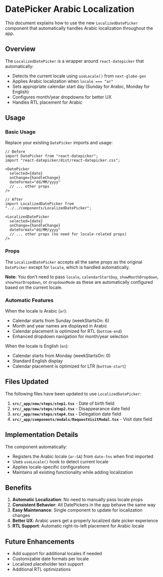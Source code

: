 # DatePicker Arabic Localization

This document explains how to use the new `LocalizedDatePicker` component that automatically handles Arabic localization throughout the app.

## Overview

The `LocalizedDatePicker` is a wrapper around `react-datepicker` that automatically:
- Detects the current locale using `useLocale()` from `next-globe-gen`
- Applies Arabic localization when `locale === "ar"`
- Sets appropriate calendar start day (Sunday for Arabic, Monday for English)
- Configures month/year dropdowns for better UX
- Handles RTL placement for Arabic

## Usage

### Basic Usage

Replace your existing `DatePicker` imports and usage:

```tsx
// Before
import DatePicker from "react-datepicker";
import "react-datepicker/dist/react-datepicker.css";

<DatePicker
  selected={date}
  onChange={handleChange}
  dateFormat="dd/MM/yyyy"
  // ... other props
/>

// After
import LocalizedDatePicker from "../../components/LocalizedDatePicker";

<LocalizedDatePicker
  selected={date}
  onChange={handleChange}
  dateFormat="dd/MM/yyyy"
  // ... other props (no need for locale-related props)
/>
```

### Props

The `LocalizedDatePicker` accepts all the same props as the original `DatePicker` except for `locale`, which is handled automatically.

**Note:** You don't need to pass `locale`, `calendarStartDay`, `showMonthDropdown`, `showYearDropdown`, or `dropdownMode` as these are automatically configured based on the current locale.

### Automatic Features

When the locale is Arabic (`ar`):
- Calendar starts from Sunday (weekStartsOn: 6)
- Month and year names are displayed in Arabic
- Calendar placement is optimized for RTL (`bottom-end`)
- Enhanced dropdown navigation for month/year selection

When the locale is English (`en`):
- Calendar starts from Monday (weekStartsOn: 0)
- Standard English display
- Calendar placement is optimized for LTR (`bottom-start`)

## Files Updated

The following files have been updated to use `LocalizedDatePicker`:

1. **`src/_app/new/steps/step1.tsx`** - Date of birth field
2. **`src/_app/new/steps/step2.tsx`** - Disappearance date field  
3. **`src/_app/new/steps/step4.tsx`** - Delegation date field
4. **`src/_app/components/modals/RequestVisitModal.tsx`** - Visit date field

## Implementation Details

The component automatically:
- Registers the Arabic locale (`ar-SA`) from `date-fns` when first imported
- Uses `useLocale()` hook to detect current locale
- Applies locale-specific configurations
- Maintains all existing functionality while adding localization

## Benefits

1. **Automatic Localization**: No need to manually pass locale props
2. **Consistent Behavior**: All DatePickers in the app behave the same way
3. **Easy Maintenance**: Single component to update for localization changes
4. **Better UX**: Arabic users get a properly localized date picker experience
5. **RTL Support**: Automatic right-to-left placement for Arabic locale

## Future Enhancements

- Add support for additional locales if needed
- Customizable date formats per locale
- Localized placeholder text support
- Additional RTL optimizations

